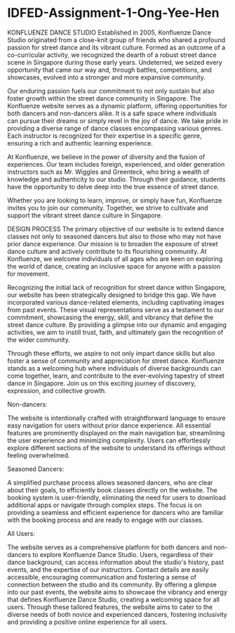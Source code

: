 # IDFED-Assignment-1-Ong-Yee-Hen
KONFLUENZE DANCE STUDIO
Established in 2005, Konfluenze Dance Studio originated from a close-knit group of friends who shared a profound passion for street dance and its vibrant culture. Formed as an outcome of a co-curricular activity, we recognized the dearth of a robust street dance scene in Singapore during those early years. Undeterred, we seized every opportunity that came our way and, through battles, competitions, and showcases, evolved into a stronger and more expansive community.

Our enduring passion fuels our commitment to not only sustain but also foster growth within the street dance community in Singapore. The Konfluenze website serves as a dynamic platform, offering opportunities for both dancers and non-dancers alike. It is a safe space where individuals can pursue their dreams or simply revel in the joy of dance. We take pride in providing a diverse range of dance classes encompassing various genres. Each instructor is recognized for their expertise in a specific genre, ensuring a rich and authentic learning experience.

At Konfluenze, we believe in the power of diversity and the fusion of experiences. Our team includes foreign, experienced, and older generation instructors such as Mr. Wiggles and Greenteck, who bring a wealth of knowledge and authenticity to our studio. Through their guidance, students have the opportunity to delve deep into the true essence of street dance.

Whether you are looking to learn, improve, or simply have fun, Konfluenze invites you to join our community. Together, we strive to cultivate and support the vibrant street dance culture in Singapore.


DESIGN PROCESS
The primary objective of our website is to extend dance classes not only to seasoned dancers but also to those who may not have prior dance experience. Our mission is to broaden the exposure of street dance culture and actively contribute to its flourishing community. At Konfluenze, we welcome individuals of all ages who are keen on exploring the world of dance, creating an inclusive space for anyone with a passion for movement.

Recognizing the initial lack of recognition for street dance within Singapore, our website has been strategically designed to bridge this gap. We have incorporated various dance-related elements, including captivating images from past events. These visual representations serve as a testament to our commitment, showcasing the energy, skill, and vibrancy that define the street dance culture. By providing a glimpse into our dynamic and engaging activities, we aim to instill trust, faith, and ultimately gain the recognition of the wider community.

Through these efforts, we aspire to not only impart dance skills but also foster a sense of community and appreciation for street dance. Konfluenze stands as a welcoming hub where individuals of diverse backgrounds can come together, learn, and contribute to the ever-evolving tapestry of street dance in Singapore. Join us on this exciting journey of discovery, expression, and collective growth.


Non-dancers:

The website is intentionally crafted with straightforward language to ensure easy navigation for users without prior dance experience. All essential features are prominently displayed on the main navigation bar, streamlining the user experience and minimizing complexity. Users can effortlessly explore different sections of the website to understand its offerings without feeling overwhelmed.

Seasoned Dancers:

A simplified purchase process allows seasoned dancers, who are clear about their goals, to efficiently book classes directly on the website. The booking system is user-friendly, eliminating the need for users to download additional apps or navigate through complex steps. The focus is on providing a seamless and efficient experience for dancers who are familiar with the booking process and are ready to engage with our classes.

All Users:

The website serves as a comprehensive platform for both dancers and non-dancers to explore Konfluenze Dance Studio. Users, regardless of their dance background, can access information about the studio's history, past events, and the expertise of our instructors. Contact details are easily accessible, encouraging communication and fostering a sense of connection between the studio and its community. By offering a glimpse into our past events, the website aims to showcase the vibrancy and energy that defines Konfluenze Dance Studio, creating a welcoming space for all users. Through these tailored features, the website aims to cater to the diverse needs of both novice and experienced dancers, fostering inclusivity and providing a positive online experience for all users.